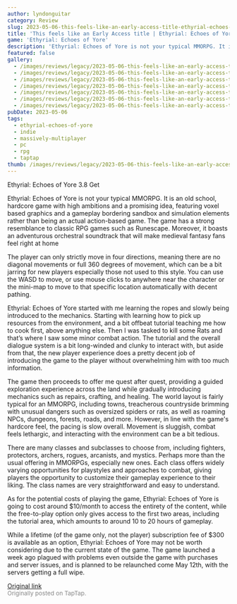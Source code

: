 ```yaml
---
author: lyndonguitar
category: Review
slug: 2023-05-06-this-feels-like-an-early-access-title-ethyrial-echoes-of-yore-first-impressions
title: 'This feels like an Early Access title | Ethyrial: Echoes of Yore - First Impressions'
game: 'Ethyrial: Echoes of Yore'
description: 'Ethyrial: Echoes of Yore is not your typical MMORPG. It is an old school, hardcore game with high ambitions and a promising idea, featuring voxel based graphics and a gameplay bordering sandbox and simulation elements rather than being an actual action-based game. The game has a strong resemblance to classic RPG games such as Runescape. Moreover, it boasts an adventurous orchestral soundtrack that will make medieval fantasy fans feel right at home'
featured: false
gallery:
  - /images/reviews/legacy/2023-05-06-this-feels-like-an-early-access-title--ethyrial-echoes-of-yore---first-impressions-0.avif
  - /images/reviews/legacy/2023-05-06-this-feels-like-an-early-access-title--ethyrial-echoes-of-yore---first-impressions-1.avif
  - /images/reviews/legacy/2023-05-06-this-feels-like-an-early-access-title--ethyrial-echoes-of-yore---first-impressions-2.avif
  - /images/reviews/legacy/2023-05-06-this-feels-like-an-early-access-title--ethyrial-echoes-of-yore---first-impressions-3.avif
  - /images/reviews/legacy/2023-05-06-this-feels-like-an-early-access-title--ethyrial-echoes-of-yore---first-impressions-4.avif
  - /images/reviews/legacy/2023-05-06-this-feels-like-an-early-access-title--ethyrial-echoes-of-yore---first-impressions-5.avif
  - /images/reviews/legacy/2023-05-06-this-feels-like-an-early-access-title--ethyrial-echoes-of-yore---first-impressions-6.avif
pubDate: 2023-05-06
tags:
  - ethyrial-echoes-of-yore
  - indie
  - massively-multiplayer
  - pc
  - rpg
  - taptap
thumb: /images/reviews/legacy/2023-05-06-this-feels-like-an-early-access-title--ethyrial-echoes-of-yore---first-impressions-0.avif
---
```


Ethyrial: Echoes of Yore
3.8
Get

Ethyrial: Echoes of Yore is not your typical MMORPG. It is an old school, hardcore game with high ambitions and a promising idea, featuring voxel based graphics and a gameplay bordering sandbox and simulation elements rather than being an actual action-based game. The game has a strong resemblance to classic RPG games such as Runescape. Moreover, it boasts an adventurous orchestral soundtrack that will make medieval fantasy fans feel right at home

The player can only strictly move in four directions, meaning there are no diagonal movements or full 360 degrees of movement, which can be a bit jarring for new players especially those not used to this style. You can use the WASD to move, or use mouse clicks to anywhere near the character or the mini-map to move to that specific location automatically with decent pathing.

Ethyrial: Echoes of Yore started with me learning the ropes and slowly being introduced to the mechanics. Starting with learning how to pick up resources from the environment, and a bit offbeat tutorial teaching me how to cook first, above anything else. Then I was tasked to kill some Rats and that’s where I saw some minor combat action. The tutorial and the overall dialogue system is a bit long-winded and clunky to interact with, but aside from that, the new player experience does a pretty decent job of introducing the game to the player without overwhelming him with too much information.

The game then proceeds to offer me quest after quest, providing a guided exploration experience across the land while gradually introducing mechanics such as repairs, crafting, and healing. The world layout is fairly typical for an MMORPG, including towns, treacherous countryside brimming with unusual dangers such as oversized spiders or rats, as well as roaming NPCs, dungeons, forests, roads, and more. However, in line with the game's hardcore feel, the pacing is slow overall. Movement is sluggish, combat feels lethargic, and interacting with the environment can be a bit tedious.

There are many classes and subclasses to choose from, including fighters, protectors, archers, rogues, arcanists, and mystics. Perhaps more than the usual offering in MMORPGs, especially new ones. Each class offers widely varying opportunities for playstyles and approaches to combat, giving players the opportunity to customize their gameplay experience to their liking. The class names are very straightforward and easy to understand.

As for the potential costs of playing the game, Ethyrial: Echoes of Yore is going to cost around $10/month to access the entirety of the content, while the free-to-play option only gives access to the first two areas, including the tutorial area, which amounts to around 10 to 20 hours of gameplay.

While a lifetime (of the game only, not the player) subscription fee of $300 is available as an option, Ethyrial: Echoes of Yore may not be worth considering due to the current state of the game. The game launched a week ago plagued with problems even outside the game with purchases and server issues, and is planned to be relaunched come May 12th, with the servers getting a full wipe.

[Original link](https://www.taptap.io/post/5349427)<br><span style="font-size: 0.95em; color: #888;">Originally posted on TapTap.</span>